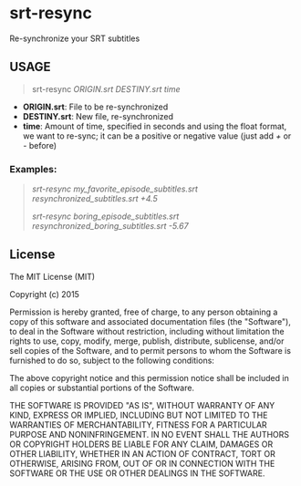# srt-resync
Re-synchronize your SRT subtitles

## USAGE

> srt-resync *ORIGIN.srt* *DESTINY.srt* *time*

- **ORIGIN.srt**: File to be re-synchronized
- **DESTINY.srt**: New file, re-synchronized
- **time**: Amount of time, specified in seconds and using the float format, we want to re-sync; it can be a positive or negative value (just add *+* or *-* before)

### Examples:

> *srt-resync my_favorite_episode_subtitles.srt resynchronized_subtitles.srt +4.5*
>
> *srt-resync boring_episode_subtitles.srt resynchronized_boring_subtitles.srt -5.67*

## License
The MIT License (MIT)

Copyright (c) 2015

Permission is hereby granted, free of charge, to any person obtaining a copy
of this software and associated documentation files (the "Software"), to deal
in the Software without restriction, including without limitation the rights
to use, copy, modify, merge, publish, distribute, sublicense, and/or sell
copies of the Software, and to permit persons to whom the Software is
furnished to do so, subject to the following conditions:

The above copyright notice and this permission notice shall be included in all
copies or substantial portions of the Software.

THE SOFTWARE IS PROVIDED "AS IS", WITHOUT WARRANTY OF ANY KIND, EXPRESS OR
IMPLIED, INCLUDING BUT NOT LIMITED TO THE WARRANTIES OF MERCHANTABILITY,
FITNESS FOR A PARTICULAR PURPOSE AND NONINFRINGEMENT. IN NO EVENT SHALL THE
AUTHORS OR COPYRIGHT HOLDERS BE LIABLE FOR ANY CLAIM, DAMAGES OR OTHER
LIABILITY, WHETHER IN AN ACTION OF CONTRACT, TORT OR OTHERWISE, ARISING FROM,
OUT OF OR IN CONNECTION WITH THE SOFTWARE OR THE USE OR OTHER DEALINGS IN THE
SOFTWARE.

